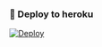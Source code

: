 ### 🚀 Deploy to heroku
[![Deploy](https://www.herokucdn.com/deploy/button.svg)](https://heroku.com/deploy?template=https://github.com/ZamannIsmiyev/ASOYeniTagger)

